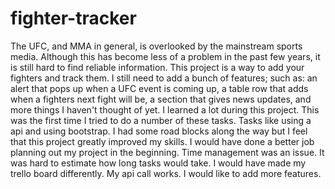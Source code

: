 # fighter-tracker
The UFC, and MMA in general, is overlooked by the mainstream sports media.
Although this has become less of a problem in the past few years, it is still hard to find reliable information. This project is a way to add your fighters and track them. I still need to add a bunch of features; such as: an alert that pops up when a UFC event is coming up, a table row that adds when a fighters next fight will be, a section that gives news updates, and more things I haven't thought of yet.
I learned a lot during this project. This was the first time I tried to do a number of these tasks.
Tasks like using a api and using bootstrap. I had some road blocks along the way but I feel that this project greatly improved my skills. I would have done a better job planning out my project in the beginning. Time management was an issue. It was hard to estimate how long tasks would take. I would have made my trello board differently. My api call works. I would like to add more features.
<!-- ![alt tag](http://url/to/FighterTrackerScreen.png) -->
